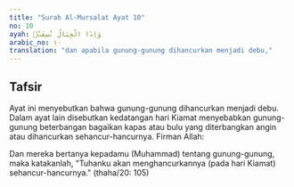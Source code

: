 ```yaml
---
title: "Surah Al-Mursalat Ayat 10"
no: 10
ayah: وَاِذَا الْجِبَالُ نُسِفَتْۙ
arabic_no: ١٠
translation: "dan apabila gunung-gunung dihancurkan menjadi debu,"
---
```


## Tafsir

Ayat ini menyebutkan bahwa gunung-gunung dihancurkan menjadi debu. Dalam ayat lain disebutkan kedatangan hari Kiamat menyebabkan gunung-gunung beterbangan bagaikan kapas atau bulu yang diterbangkan angin atau dihancurkan sehancur-hancurnya. Firman Allah: 

Dan mereka bertanya kepadamu (Muhammad) tentang gunung-gunung, maka katakanlah, "Tuhanku akan menghancurkannya (pada hari Kiamat) sehancur-hancurnya." (thaha/20: 105)